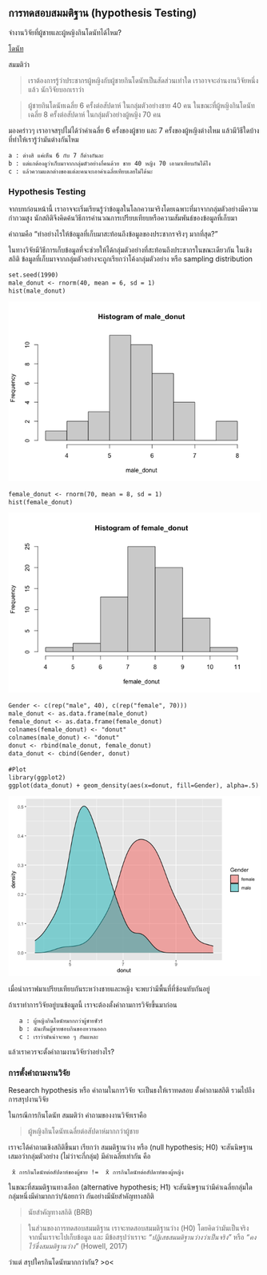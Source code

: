 ## การทดสอบสมมติฐาน (hypothesis Testing)

จำงานวิจัยที่ผู้ชายและผู้หญิงกินโดนัทได้ไหม?

[โดนัท]()

สมมติว่า

> เราต้องการรู้ว่าประชากรผู้หญิงกับผู้ชายกินโดนัทเป็นสัดส่วนเท่าใด
> เราอาจจะอ่านงานวิจัยหนึ่งแล้ว นักวิจัยบอกเราว่า

> ผู้ชายกินโดนัทเฉลี่ย 6 ครั้งต่อสัปดาห์ ในกลุ่มตัวอย่างชาย 40 คน
> ในขณะที่ผู้หญิงกินโดนัทเฉลี่ย 8 ครั้งต่อสัปดาห์ ในกลุ่มตัวอย่างผู้หญิง
> 70 คน

  
มองคร่าวๆ เราอาจสรุปไม่ได้ว่าค่าเฉลี่ย 6 ครั้งของผู้ชาย และ 7 ครั้งของผู้หญิงต่างไหม
แล้วมีวิธีใดบ้างที่ทำให้เรารู้ว่ามันต่างกันไหม

    a : ต่างสิ แค่เห็น 6 กับ 7 ก็ต่างกันละ
    b : แต่แกต้องดูว่าเก็บมาจากกลุ่มตัวอย่างกี่คนด้วย ชาย 40 หญิง 70 เอามาเทียบกันได้ไง
    c : แล้วความแตกต่างของแต่ละคนจะเอาค่าเฉลี่ยเทียบเลยไม่ได้นะ

### Hypothesis Testing

จากบทก่อนหน้านี้
เราอาจจะเริ่มเรียนรู้ว่าข้อมูลในโลกความจริงโดยเฉพาะที่มาจากกลุ่มตัวอย่างมีความกำกวมสูง
นักสถิติจึงคิดค้นวิธีการคำนวณการเปรียบเทียบหรือความสัมพันธ์ของข้อมูลที่เก็บมา

คำถามคือ “ทำอย่างไรให้ข้อมูลที่เก็บมาสะท้อนถึงข้อมูลของประชากรจริงๆ มากที่สุด?”

ในทางวิจัยมีวิธีการเก็บข้อมูลที่จะช่วยให้ได้กลุ่มตัวอย่างที่สะท้อนถึงประชากรในขณะเดียวกัน ในเชิงสถิติ ข้อมูลที่เก็บมาจากกลุ่มตัวอย่างจะถูกเรียกว่าโค้งกลุ่มตัวอย่าง หรือ sampling distribution

    set.seed(1990)
    male_donut <- rnorm(40, mean = 6, sd = 1)
    hist(male_donut)

![](docs/sample_dis__files/figure-markdown_strict/unnamed-chunk-1-1.png)

    female_donut <- rnorm(70, mean = 8, sd = 1)
    hist(female_donut)

![](docs/sample_dis__files/figure-markdown_strict/unnamed-chunk-1-2.png)

    Gender <- c(rep("male", 40), c(rep("female", 70)))
    male_donut <- as.data.frame(male_donut)
    female_donut <- as.data.frame(female_donut)
    colnames(female_donut) <- "donut"
    colnames(male_donut) <- "donut"
    donut <- rbind(male_donut, female_donut)
    data_donut <- cbind(Gender, donut)

    #Plot
    library(ggplot2)
    ggplot(data_donut) + geom_density(aes(x=donut, fill=Gender), alpha=.5)

![](docs/sample_dis__files/figure-markdown_strict/unnamed-chunk-3-1.png)

เมื่อนำกราฟมาเปรียบเทียบกันระหว่างชายและหญิง
จะพบว่ามีพื้นที่ที่ซ้อนทับกันอยู่

ถ้าเราทำการวิจัยอยู่บนข้อมูลนี้ เราจะต้องตั้งคำถามการวิจัยขึ้นมาก่อน

       a : ผู้หญิงกินโดนัทมากกว่าผู้ชายชัวร์
       b : ฉันเห็นผู้ชายชอบกินของหวานออก
       c : เราว่ามันน่าจะพอ ๆ กันแหละ

แล้วเราควรจะตั้งคำถามงานวิจัยว่าอย่างไร?

### การตั้งคำถามงานวิจัย

Research hypothesis หรือ คำถามในการวิจัย จะเป็นธงให้เราทดสอบ ตั้งคำถามสถิติ รวมไปถึงการสรุปงานวิจัย

ในกรณีการกินโดนัท สมมติว่า คำถามของงานวิจัยเราคือ

> ผู้หญิงกินโดนัทเฉลี่ยต่อสัปดาห์มากกว่าผู้ชาย

เราจะได้คำถามเชิงสถิติขึ้นมา เรียกว่า สมมติฐานว่าง หรือ (null hypothesis; H0) จะสันนิษฐานเสมอว่ากลุ่มตัวอย่าง (ไม่ว่าจะกี่กลุ่ม) มีค่าเฉลี่ยเท่ากัน คือ

     x̄ การกินโดนัทต่อสัปดาห์ของผู้ชาย !=  x̄ การกินโดนัทต่อสัปดาห์ของผู้หญิง

ในขณะที่สมมติฐานทางเลือก (alternative hypothesis; H1) จะสันนิษฐานว่ามีค่าเฉลี่ยกลุ่มใดกลุ่มหนึ่งมีค่ามากกว่า/น้อยกว่า กันอย่างมีนัยสำคัญทางสถิติ

> นัยสำคัญทางสถิติ (BRB)

> ในส่วนของการทดสอบสมมติฐาน เราจะทดสอบสมมติฐานว่าง (H0) โดยคิดว่ามันเป็นจริง จากนั้นเราจะไปเก็บข้อมูล 
> และ มีข้อสรุปว่าเราจะ *“ปฎิเสธสมมติฐานว่างว่าเป็นจริง”* หรือ *“คงไว้ซึ่งสมมติฐานว่าง”*
> (Howell, 2017)

ว่าแต่ สรุปใครกินโดนัทมากกว่ากัน? &gt;o&lt;
